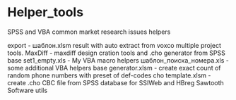 # Helper_tools
 SPSS and VBA common market research issues helpers

export - шаблон.xlsm result with auto extract from voxco multiple project tools.
MaxDiff - maxdiff design cration tools and .cho generator from SPSS base
set1_empty.xls - My VBA macro helpers
шаблон_поиска_номера.xls - some additional VBA helpers 
base generator.xlsm - create exact count of random phone numbers with preset of def-codes
cho template.xlsm - create .cho CBC file from SPSS database for SSIWeb and HBreg Sawtooth Software utils